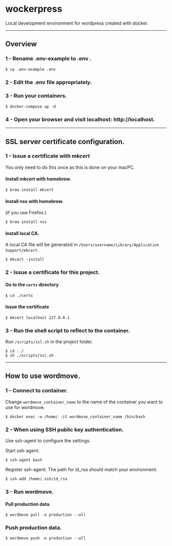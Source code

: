 # wockerpress
Local development environment for wordpress created with docker.

---

## Overview

### 1 - Rename .env-example to .env .
```
$ cp .env-example .env
```

### 2 - Edit the .env file appropriately.

### 3 - Run your containers.
```
$ docker-compose up -d
```

### 4 - Open your browser and visit localhost: http://localhost.


---

## SSL server certificate configuration.

### 1 - Issue a certificate with mkcert

You only need to do this once as this is done on your macPC.

#### Install mkcert with homebrew.
```
$ brew install mkcert
```


#### Install nss with homebrew.
(if you use Firefox.)

```
$ brew install nss
```

#### Install local CA.
A local CA file will be generated in `/Users/username/Library/Application Support/mkcert`.
```
$ mkcert -install
```

### 2 - Issue a certificate for this project.

#### Go to the `certs` directory
```
$ cd ./certs
```

#### Issue the certificate
```
$ mkcert localhost 127.0.0.1
```


### 3 - Run the shell script to reflect to the container.

Run `/scripts/ssl.sh` in the project folder.

```
$ cd ../
$ sh ./scripts/ssl.sh
```

---

## How to use wordmove.

### 1 - Connect to container.

Change `wordmove_container_name` to the name of the container you want to use for wordmove.

```
$ docker exec -w /home/ -it wordmove_container_name /bin/bash
```

### 2 - When using SSH public key authentication.

Use ssh-agent to configure the settings.

Start ssh-agent.
```
$ ssh-agent bash
```

Register ssh-agent.
The path for id_rsa should match your environment.
```
$ ssh-add /home/.ssh/id_rsa
```

### 3 - Run wordmove.

#### Pull production data.
```
$ wordmove pull -e production --all
```

### Push production data.
```
$ wordmove push -e production --all
```
